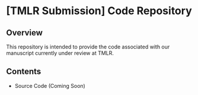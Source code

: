 # [TMLR Submission] Code Repository

## Overview

This repository is intended to provide the code associated with our manuscript currently under review at TMLR.

## Contents

* Source Code (Coming Soon)
